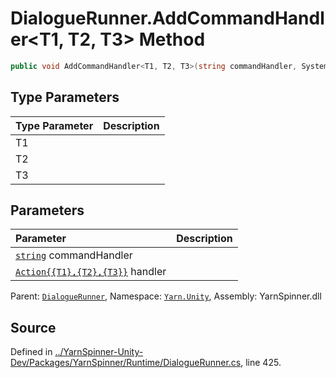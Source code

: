 # DialogueRunner.AddCommandHandler<T1, T2, T3> Method


```csharp
public void AddCommandHandler<T1, T2, T3>(string commandHandler, System.Action<T1, T2, T3> handler)
```

## Type Parameters
|Type Parameter|Description|
|:---|:---|
|T1||
|T2||
|T3||
## Parameters
|Parameter|Description|
|:---|:---|
|[`string`](https://docs.microsoft.com/dotnet/api/System.String) commandHandler||
|[`Action{{T1},{T2},{T3}}`](https://docs.microsoft.com/dotnet/api/System.Action{{T1},{T2},{T3}}) handler||


<div class="class-metadata">

Parent: [`DialogueRunner`](/api/csharp/yarn.unity/dialoguerunner.md), Namespace: [`Yarn.Unity`](/api/csharp/yarn.unity/README.md), Assembly: YarnSpinner.dll
</div>

## Source
Defined in [../YarnSpinner-Unity-Dev/Packages/YarnSpinner/Runtime/DialogueRunner.cs](https://github.com/YarnSpinnerTool/YarnSpinner-Unity//blob/develop/Runtime/DialogueRunner.cs#L425), line 425.
